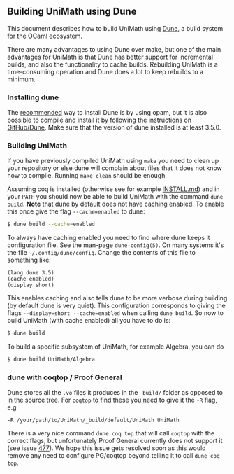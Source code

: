 
## Building UniMath using Dune

This document describes how to build UniMath using [Dune](https://dune.build/),
a build system for the OCaml ecosystem.

There are many advantages to using Dune over make, but one of the main
advantages for UniMath is that Dune has better support for incremental builds,
and also the functionality to cache builds. Rebuilding UniMath is a
time-consuming operation and Dune does a lot to keep rebuilds to a minimum.

### Installing dune

The [recommended](https://dune.build/install) way to install Dune is by using
opam, but it is also possible to compile and install it by following the
instructions on [GitHub/Dune](https://github.com/ocaml/dune). Make sure that the
version of dune installed is at least 3.5.0.

### Building UniMath

If you have previously compiled UniMath using `make` you need to clean up your
repository or else dune will complain about files that it does not know how to
compile. Running `make clean` should be enough.

Assuming coq is installed (otherwise see for example [INSTALL.md](INSTALL.md))
and in your `PATH` you should now be able to build UniMath with the command
`dune build`. **Note** that dune by default does not have caching enabled. To
enable this once give the flag `--cache=enabled` to dune:

```bash
$ dune build --cache=enabled
```

To always have caching enabled you need to find where dune keeps it
configuration file. See the man-page `dune-config(5)`. On many systems it's the
file `~/.config/dune/config`. Change the contents of this file to something
like:

```
(lang dune 3.5)
(cache enabled)
(display short)
```

This enables caching and also tells dune to be more verbose during building (by
default dune is very quiet). This configuration corresponds to giving the flags
`--display=short --cache=enabled` when calling `dune build`. So now to build
UniMath (with cache enabled) all you have to do is:

```bash
$ dune build
```

To build a specific subsystem of UniMath, for example Algebra, you can do
```bash
$ dune build UniMath/Algebra
```

### dune with coqtop / Proof General
Dune stores all the `.vo` files it produces in the `_build/` folder as opposed
to in the source tree. For `coqtop` to find these you need to give it the `-R`
flag, e.g

```
-R /your/path/to/UniMath/_build/default/UniMath UniMath
```

There is a very nice command `dune coq top` that will call `coqtop` with the
correct flags, but unfortunately Proof General currently does not support it
(see issue [477](https://github.com/ProofGeneral/PG/issues/477)). We hope this
issue gets resolved soon as this would remove any need to configure PG/coqtop
beyond telling it to call `dune coq top`.

